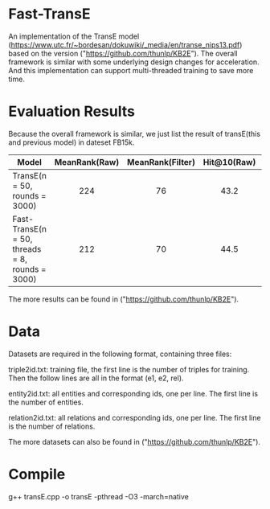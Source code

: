 # Fast-TransE

An implementation of the TransE model (https://www.utc.fr/~bordesan/dokuwiki/_media/en/transe_nips13.pdf) based on the version ("https://github.com/thunlp/KB2E"). The overall framework is similar with some underlying design changes for acceleration. And this implementation can support multi-threaded training to save more time.

# Evaluation Results

Because the overall framework is similar, we just list the result of transE(this and previous model) in dateset FB15k.

| Model | MeanRank(Raw)	| MeanRank(Filter)	| Hit@10(Raw)	| Hit@10(Filter)|time(min)|
| ----- |:-------------:| :----------------:|:-----------:|:-------------:|:---:|
|TransE(n = 50, rounds = 3000)|224|76|43.2|65.6|156|
|Fast-TransE(n = 50, threads = 8, rounds = 3000)|212|70|44.5|66.3|4|

The more results can be found in ("https://github.com/thunlp/KB2E").

# Data

Datasets are required in the following format, containing three files:

triple2id.txt: training file, the first line is the number of triples for training. Then the follow lines are all in the format (e1, e2, rel).

entity2id.txt: all entities and corresponding ids, one per line. The first line is the number of entities.

relation2id.txt: all relations and corresponding ids, one per line. The first line is the number of relations.

The more datasets can also be found in ("https://github.com/thunlp/KB2E").

# Compile

g++ transE.cpp -o transE -pthread -O3 -march=native


